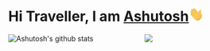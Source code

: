 <h1>Hi Traveller, I am <a href="https://ashutoshhathidara.com/">Ashutosh</a><img src="https://raw.githubusercontent.com/ABSphreak/ABSphreak/master/gifs/Hi.gif" width="30px"></h1>
<img align='right' src="https://media.giphy.com/media/ieyl9zmCjO4b4t6qoY/giphy.gif" width="230">

![Ashutosh's github stats](https://github-readme-stats.vercel.app/api?username=ashutosh1919&show_icons=true)
